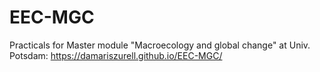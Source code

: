 # EEC-MGC

Practicals for Master module "Macroecology and global change" at Univ. Potsdam: https://damariszurell.github.io/EEC-MGC/
